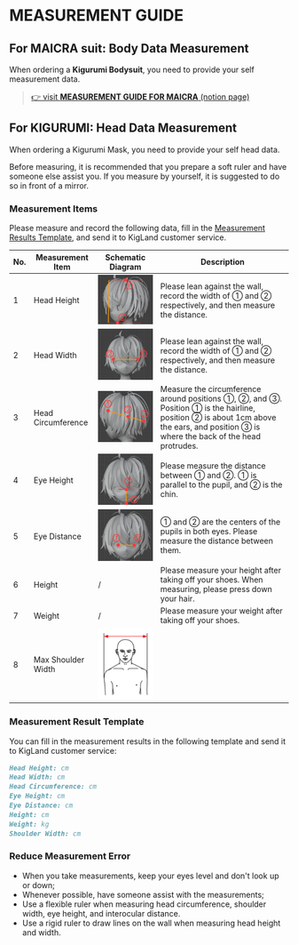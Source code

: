 # MEASUREMENT GUIDE

## For MAICRA suit: Body Data Measurement

When ordering a **Kigurumi Bodysuit**, you need to provide your self measurement data.

> [👉 visit **MEASUREMENT GUIDE FOR MAICRA** (notion page)](https://kigland.notion.site/KIG-LAND-MAICRA-Custom-Versions-Measurement-Guide-for-Kigurumi-Bodysuits-f07f069fdfb747e9b68d5ae74018f625?pvs=74)

## For KIGURUMI: Head Data Measurement

When ordering a Kigurumi Mask, you need to provide your self head data.

Before measuring, it is recommended that you prepare a soft ruler and have someone else assist you. If you measure by yourself, it is suggested to do so in front of a mirror.

### Measurement Items

Please measure and record the following data, fill in the [Measurement Results Template](#measurement-result-template), and send it to KigLand customer service.

| No. | Measurement Item   | Schematic Diagram                                                         | Description                                                                                                                                                                         |
| --- | ------------------ | ------------------------------------------------------------------------- | ----------------------------------------------------------------------------------------------------------------------------------------------------------------------------------- |
| 1   | Head Height        | <img src="./assets/new_measurement/head_height.png" width="300" />        | Please lean against the wall, record the width of ① and ② respectively, and then measure the distance.                                                                              |
| 2   | Head Width         | <img src="./assets/new_measurement/head_width.png" width="300" />         | Please lean against the wall, record the width of ① and ② respectively, and then measure the distance.                                                                              |
| 3   | Head Circumference | <img src="./assets/new_measurement/head_circumference.png" width="300" /> | Measure the circumference around positions ①, ②, and ③. Position ① is the hairline, position ② is about 1cm above the ears, and position ③ is where the back of the head protrudes. |
| 4   | Eye Height         | <img src="./assets/new_measurement/eye_height.png" width="300" />         | Please measure the distance between ① and ②. ① is parallel to the pupil, and ② is the chin.                                                                                         |
| 5   | Eye Distance       | <img src="./assets/new_measurement/eye_distance.png" width="300" />       | ① and ② are the centers of the pupils in both eyes. Please measure the distance between them.                                                                                       |
| 6   | Height             | /                                                                         | Please measure your height after taking off your shoes. When measuring, please press down your hair.                                                                                |
| 7   | Weight             | /                                                                         | Please measure your weight after taking off your shoes.                                                                                                                             |
| 8   | Max Shoulder Width     | <img src="./assets/new_measurement/max_shoulder_width.png" width="300" />     |                            |

### Measurement Result Template

You can fill in the measurement results in the following template and send it to KigLand customer service:

```markdown
Head Height: cm
Head Width: cm
Head Circumference: cm
Eye Height: cm
Eye Distance: cm
Height: cm
Weight: kg
Shoulder Width: cm
```

### Reduce Measurement Error

- When you take measurements, keep your eyes level and don't look up or down;
- Whenever possible, have someone assist with the measurements;
- Use a flexible ruler when measuring head circumference, shoulder width, eye height, and interocular distance.
- Use a rigid ruler to draw lines on the wall when measuring head height and width.
